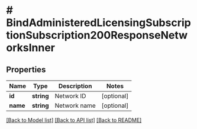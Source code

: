 # # BindAdministeredLicensingSubscriptionSubscription200ResponseNetworksInner

## Properties

Name | Type | Description | Notes
------------ | ------------- | ------------- | -------------
**id** | **string** | Network ID | [optional]
**name** | **string** | Network name | [optional]

[[Back to Model list]](../../README.md#models) [[Back to API list]](../../README.md#endpoints) [[Back to README]](../../README.md)
